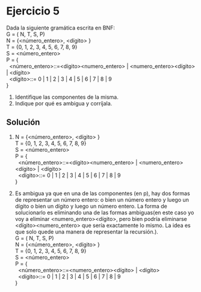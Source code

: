 Ejercicio 5
======
Dada la siguiente gramática escrita en BNF:  
G = ( N, T, S, P)  
N = {<número_entero>, <dígito> }  
T = {0, 1, 2, 3, 4, 5, 6, 7, 8, 9}  
S = <número_entero>  
P = {  
&nbsp;&nbsp;<número_entero>::=<dígito><numero_entero> | <numero_entero><dígito> | <dígito>  
&nbsp;&nbsp;<dígito>::= 0 | 1 | 2 | 3 | 4 | 5 | 6 | 7 | 8 | 9  
}  
1. Identifique las componentes de la misma.
2. Indique por qué es ambigua y corríjala.

Solución
------
1. N = {<número_entero>, <dígito> }  
T = {0, 1, 2, 3, 4, 5, 6, 7, 8, 9}  
S = <número_entero>  
P = {  
&nbsp;&nbsp;<número_entero>::=<dígito><numero_entero> | <numero_entero><dígito> | <dígito>  
&nbsp;&nbsp;<dígito>::= 0 | 1 | 2 | 3 | 4 | 5 | 6 | 7 | 8 | 9  
}  

2. Es ambigua ya que en una de las componentes (en p), hay dos formas de representar un número entero: o bien un número entero y luego un dígito o bien un dígito y luego un número entero. La forma de solucionarlo es eliminando una de las formas ambiguas(en este caso yo voy a eliminar <numero_entero><dígito>, pero bien podría eliminarse <dígito><numero_entero> que sería exactamente lo mismo. La idea es que solo quede una manera de representar la recursión.).  
G = ( N, T, S, P)  
N = {<número_entero>, <dígito> }  
T = {0, 1, 2, 3, 4, 5, 6, 7, 8, 9}  
S = <número_entero>  
P = {  
&nbsp;&nbsp;<número_entero>::=<numero_entero><dígito> | <dígito>  
&nbsp;&nbsp;<dígito>::= 0 | 1 | 2 | 3 | 4 | 5 | 6 | 7 | 8 | 9  
} 
